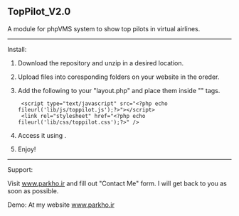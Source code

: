 TopPilot_V2.0
---------------------

A module for phpVMS system to show top pilots in virtual airlines.

---------------------

Install:

1. Download the repository and unzip in a desired location.
2. Upload files into coresponding folders on your website in the oreder.
3. Add the following to your "layout.php" and place them inside "<head></head>" tags.
	
		<script type="text/javascript" src="<?php echo fileurl('lib/js/toppilot.js');?>"></script>
		<link rel="stylesheet" href="<?php echo fileurl('lib/css/toppilot.css');?>" />
	
3. Access it using <?php echo url('/toppilot') ;?>.
4. Enjoy!

---------------------

Support:

Visit www.parkho.ir and fill out "Contact Me" form. I will get back to you as soon as possible.

Demo:
At my website www.parkho.ir

